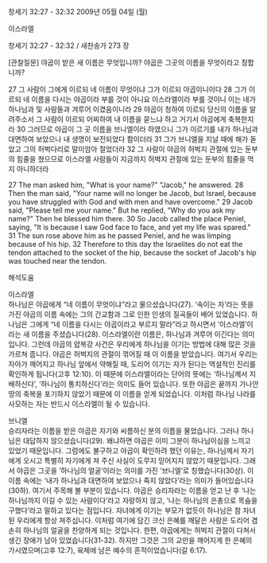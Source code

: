 창세기 32:27 - 32:32 
2009년 05월 04일 (월)

이스라엘



창세기 32:27 - 32:32 / 새찬송가 273 장

[관찰질문]
야곱이 받은 새 이름은 무엇입니까?
야곱은 그곳의 이름을 무엇이라고 칭합니까?

27 그 사람이 그에게 이르되 네 이름이 무엇이냐 그가 이르되 야곱이니이다 28 그가 이르되 네 이름을 다시는 야곱이라 부를 것이 아니요 이스라엘이라 부를 것이니 이는 네가 하나님과 및 사람들과 겨루어 이겼음이니라 29 야곱이 청하여 이르되 당신의 이름을 알려주소서 그 사람이 이르되 어찌하여 내 이름을 묻느냐 하고 거기서 야곱에게 축복한지라 30 그러므로 야곱이 그 곳 이름을 브니엘이라 하였으니 그가 이르기를 내가 하나님과 대면하여 보았으나 내 생명이 보전되었다 함이더라 31 그가 브니엘을 지날 때에 해가 돋았고 그의 허벅다리로 말미암아 절었더라 32 그 사람이 야곱의 허벅지 관절에 있는 둔부의 힘줄을 쳤으므로 이스라엘 사람들이 지금까지 허벅지 관절에 있는 둔부의 힘줄을 먹지 아니하더라 

27 The man asked him, "What is your name?" "Jacob," he answered. 28 Then the man said, "Your name will no longer be Jacob, but Israel, because you have struggled with God and with men and have overcome." 29 Jacob said, "Please tell me your name." But he replied, "Why do you ask my name?" Then he blessed him there. 
30 So Jacob called the place Peniel, saying, "It is because I saw God face to face, and yet my life was spared." 31 The sun rose above him as he passed Peniel, and he was limping because of his hip. 32 Therefore to this day the Israelites do not eat the tendon attached to the socket of the hip, because the socket of Jacob's hip was touched near the tendon.

해석도움





이스라엘  
하나님은 야곱에게 “네 이름이 무엇이냐”라고 물으셨습니다(27). ‘속이는 자’라는 뜻을 가진 야곱의 이름 속에는 그의 간교함과 그로 인한 인생의 질곡들이 배어 있었습니다. 하나님은 그에게 “네 이름을 다시는 야곱이라고 부르지 말라”라고 하시면서 ‘이스라엘’이라는 새 이름을 주셨습니다(28). 이스라엘이란 이름은, 하나님과 겨루어 이긴다는 의미입니다. 그런데 야곱의 얍복강 사건은 우리에게 하나님을 이기는 방법에 대해 많은 것을 가르쳐 줍니다. 야곱은 허벅지의 관절이 꺾어질 때 이 이름을 받았습니다. 여기서 우리는 자아가 깨어지고 하나님 앞에서 약해질 때, 도리어 이기는 자가 된다는 역설적인 진리를 확인하게 됩니다(고후 12:10). 이 때문에 이스라엘이라는 단어의 뜻에는 ‘하나님께서 지배하신다’, ‘하나님이 통치하신다’라는 의미도 들어 있습니다. 또한 야곱은 끝까지 가나안 땅의 축복을 포기하지 않았기 때문에 이 이름을 얻게 되었습니다. 이처럼 하나님 나라를 사모하는 자는 반드시 이스라엘이 될 수 있습니다.     

브니엘  
승리자라는 이름을 받은 야곱은 자기와 씨름하신 분의 이름을 물었습니다. 그러나 하나님은 대답하지 않으셨습니다(29). 왜냐하면 야곱은 이미 그분이 하나님이심을 느끼고 있었기 때문입니다. 그럼에도 불구하고 야곱이 확인하려 했던 이유는, 하나님께서 자기에게 오시고 특별히 자기에게 져 주신 사실이 도무지 믿어지지 않았기 때문입니다. 그래서 야곱은 그곳을 ‘하나님의 얼굴’이라는 의미를 가진 ‘브니엘’로 칭했습니다(30상). 이 이름 속에는 ‘내가 하나님과 대면하여 보았으나 죽지 않았다’라는 의미가 들어있습니다(30하). 여기서 주목해 볼 부분이 있습니다. 야곱은 승리자라는 이름을 얻고 난 후 ‘나는 하나님까지 이길 수 있는 사람이다’라고 자랑하지 않고, ‘나는 하나님의 은총으로 목숨을 구했다’라고 말하고 있다는 점입니다. 자녀에게 이기는 부모가 없듯이 하나님은 참 자녀 된 우리에게 항상 져주십니다. 이처럼 여기에 담긴 크신 은혜를 깨달은 사람은 도리어 겸손히 하나님의 얼굴을 찬양하게 되는 것입니다. 한편, 야곱에게는 허벅지 관절이 다쳐서 생긴 장애가 남아 있었습니다(31-32). 하지만 그것은 그의 교만을 깨어지게 한 은혜의 가시였으며(고후 12:7), 육체에 남은 예수의 흔적이었습니다(갈 6:17).